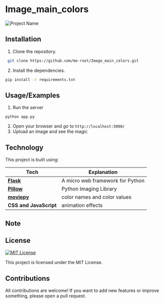 # Image_main_colors

![Project Name](https://user-images.githubusercontent.com/59801139/215496983-f116635f-beec-4de6-9208-9749edcbb4c1.gif)


## Installation

1. Clone the repository.

```bash
 git clone https://github.com/mo-root/Image_main_colors.git
```
2. Install the dependencies.

```bash
pip install -r requirements.txt

```


## Usage/Examples

1. Run the server
```
python app.py

```
2. Open your browser and go to `http://localhost:5000/`
3. Upload an image and see the magic

## Technology 

This project is built using:


| Tech             | Explanation                                                                |
| ----------------- | ------------------------------------------------------------------ |
| [**Flask**](https://flask.palletsprojects.com/en/2.2.x/) | A micro web framework for Python | 
| [**Pillow**](https://pypi.org/project/Pillow/) | Python Imaging Library |
| [**moviepy**](https://pypi.org/project/webcolors/)| color names and color values |
| **CSS and JavaScript** | animation effects |



## Note

## License
[![MIT License](https://img.shields.io/badge/License-MIT-green.svg)](https://choosealicense.com/licenses/mit/)

This project is licensed under the MIT License.

## Contributions

All contributions are welcome! If you want to add new features or improve something, please open a pull request.
